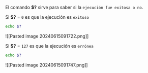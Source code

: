
El comando **$?** sirve para saber si la ``ejecución fue exitosa o no``. 

Si **$?** = ``0`` es que la ejecución es ``exitoso``

```Bash
echo $?
```

![[Pasted image 20240615091722.png]]

Si **$?** = ``127`` es que la ejecución es ``errónea``

```Bash
echo $?
```

![[Pasted image 20240615091747.png]]
